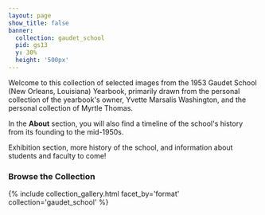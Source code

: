 ```yaml
---
layout: page
show_title: false
banner:
  collection: gaudet_school
  pid: gs13
  y: 30%
  height: '500px'
---
```


Welcome to this collection of selected images from the 1953 Gaudet School (New Orleans, Louisiana) Yearbook, primarily drawn from the personal collection of the yearbook's owner, Yvette Marsalis Washington, and the personal collection of Myrtle Thomas.

In the **About** section, you will also find a timeline of the school's history from its founding to the mid-1950s.

Exhibition section, more history of the school, and information about students and faculty to come!

### Browse the Collection

{% include collection_gallery.html facet_by='format' collection='gaudet_school' %}

